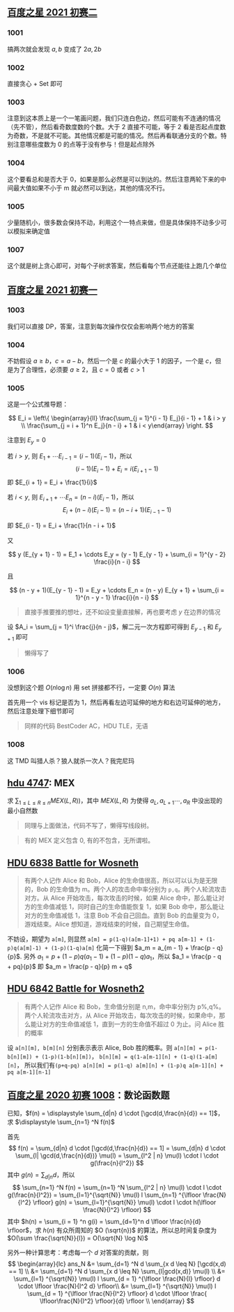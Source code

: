 ## [百度之星 2021 初赛二](http://bestcoder.hdu.edu.cn/contests/contest_show.php?cid=999)

### 1001

搞两次就会发现 $a, b$ 变成了 $2a, 2b$

### 1002

直接贪心 + Set 即可

### 1003

注意到这本质上是一个一笔画问题，我们只连白色边，然后可能有不连通的情况（先不管），然后看奇数度数的个数。大于 2 直接不可能，等于 2 看是否起点度数为奇数，不是就不可能。其他情况都是可能的情况。然后再看联通分支的个数。特别注意哪些度数为 0 的点等于没有参与！但是起点除外

### 1004

这个要看总和是否大于 0，如果是那么必然是可以到达的。然后注意两轮下来的中间最大值如果不小于 m 就必然可以到达，其他的情况不行。

### 1005

少量随机小，很多数会保持不动，利用这个一特点来做，但是具体保持不动多少可以模拟来确定值


### 1007

这个就是树上贪心即可，对每个子树求答案，然后看每个节点还能往上跑几个单位


## [百度之星 2021 初赛一](http://bestcoder.hdu.edu.cn/contests/contest_show.php?cid=998)

### 1003

我们可以直接 DP，答案，注意到每次操作仅仅会影响两个地方的答案

### 1004

不妨假设 $a \geq b$，$c = a - b$，然后一个是 $c$ 的最小大于 1 的因子，一个是 $c$，但是为了合理性，必须要 $a \geq 2$，且 $c = 0$ 或者 $c > 1$


### 1005

这是一个公式推导题：

$$
E_i = \left\{ \begin{array}{ll} \frac{\sum_{j = 1}^{i - 1} E_j}{i - 1} + 1 & i > y \\
\frac{\sum_{j = i + 1}^n E_j}{n - i} + 1 & i < y\end{array} \right.
$$

注意到 $E_y = 0$

若 $i > y$, 则 $E_1 + \cdots E_{i - 1} = (i - 1) (E_i - 1)$，所以
$$
(i - 1)(E_i - 1) + E_i = i (E_{i + 1} - 1)
$$
即 $E_{i + 1} = E_i + \frac{1}{i}$

若 $i < y$, 则 $E_{i + 1} + \cdots E_n = (n - i) (E_i - 1)$，所以 
$$
E_i + (n - i) (E_i - 1) = (n - i + 1)(E_{i - 1} - 1)
$$

即 $E_{i - 1} = E_i + \frac{1}{n - i + 1}$

又

$$
y (E_{y + 1} - 1) = E_1 + \cdots E_y = (y - 1) E_{y - 1} + \sum_{i = 1}^{y - 2} \frac{i}{n - i}
$$

且

$$
(n - y + 1)(E_{y - 1} - 1) = E_y + \cdots E_n = (n - y) E_{y + 1} + \sum_{i = 1}^{n - y - 1} \frac{i}{n - i}
$$


> 直接手推要推的想吐，还不如设变量直接解，再也要考虑 $y$ 在边界的情况

设 $A_i = \sum_{j = 1}^i \frac{j}{n - j}$，解二元一次方程即可得到 $E_{y - 1}$ 和 $E_{y + 1}$ 即可

> 懒得写了
### 1006

没想到这个题 $O(n \log n)$ 用 set 拼接都不行，一定要 $O(n)$ 算法

首先用一个 vis 标记是否为 1，然后再看左边可延伸的地方和右边可延伸的地方，然后注意处理下细节即可


> 同样的代码 BestCoder AC，HDU TLE，无语


### 1008

这 TMD 叫猎人杀？狼人就杀一次人？我完尼玛

## [hdu 4747](http://acm.hdu.edu.cn/showproblem.php?pid=4747): MEX

求 $\sum_{1 \leq L \leq R \leq n} MEX(L, R)$)，其中 $MEX(L, R)$ 为使得 $a_L, a_{L + 1} \cdots, a_{R}$ 中没出现的最小自然数

> 同理与上面做法，代码不写了，懒得写线段树。

> 有的 MEX 定义包含 0, 有的不包含，无所谓啦。

## [HDU 6838 Battle for Wosneth](http://acm.hdu.edu.cn/showproblem.php?pid=6838)
> 有两个人记作 Alice 和 Bob，Alice 的生命值很高，所以可以认为是无限的，Bob 的生命值为 m。两个人的攻击命中率分别为 `p,q`。两个人轮流攻击对方。从 Alice 开始攻击，每次攻击的时候，如果 Alice 命中，那么能让对方的生命值减低 1，同时自己的生命值能恢复 1，如果 Bob 命中，那么能让对方的生命值减低 1，注意 Bob 不会自己回血。直到 Bob 的血量变为 0，游戏结束。Alice 想知道，游戏结束的时候，自己期望生命值。


不妨设，期望为 `a[m]`, 则显然 
`a[m] = p(1-q)(a[m-1]+1) + pq a[m-1] + (1-p)q(a[m]-1) + (1-p)(1-q)a[m]`
化简一下得到 $a_m =  a_{m - 1} + \frac{p - q}{p}$. 另外 $a_1 = p + (1 - p) q (a_1 - 1)  + (1 - p) (1 - q) a_1$，所以 $a_1 = \frac{p - q + pq}{p}$ 即 $a_m = \frac{p - q}{p} m + q$


## [HDU 6842 Battle for Wosneth2](http://acm.hdu.edu.cn/showproblem.php?pid=6842)
> 有两个人记作 Alice 和 Bob，生命值分别是 n,m，命中率分别为 p%,q%。两个人轮流攻击对方，从 Alice 开始攻击，每次攻击的时候，如果命中，那么能让对方的生命值减低 1，直到一方的生命值不超过 0 为止。问 Alice 胜的概率

设 `a[n][m], b[m][n]` 分别表示表示 Alice, Bob 胜的概率。则
`a[n][m] = p(1-b[n][m]) + (1-p)(1-b[n][m])`，
`b[n][m] = q(1-a[m-1][n] + (1-q)(1-a[m][n]`，
所以我们有`(p+q-pq) a[n][m] = p(1-q) a[m][n] + (1-p)q a[m-1][n] + pq a[m-1][n-1]`



## [百度之星 2020 初赛 1008](http://bestcoder.hdu.edu.cn/contests/contest_showproblem.php?cid=889&pid=1008)：数论函数题

已知，$f(n) = \displaystyle \sum_{d|n} d \cdot [\gcd(d,\frac{n}{d}) == 1]$，求 $\displaystyle \sum_{n=1} ^N f(n)$

首先 
$$
f(n) = \sum_{d|n} d \cdot [\gcd(d,\frac{n}{d}) == 1] = \sum_{d|n} d \cdot \sum_{l| \gcd(d,\frac{n}{d})} \mu(l) = \sum_{l^2 | n} \mu(l) \cdot l \cdot g(\frac{n}{l^2})
$$
其中 $g(n) = \displaystyle \sum_{d|n} d$，所以 
$$
\sum_{n=1} ^N f(n) = \sum_{n=1} ^N \sum_{l^2 | n} \mu(l) \cdot l \cdot g(\frac{n}{l^2}) = \sum_{l=1}^{\sqrt{N}} \mu(l) l \sum_{n=1} ^{\lfloor \frac{N}{l^2} \rfloor} g(n) = \sum_{l=1}^{\sqrt{N}} \mu(l) \cdot l \cdot h(\lfloor \frac{N}{l^2} \rfloor)
$$
其中 $h(n) = \sum_{i = 1} ^n g(i) = \sum_{d=1}^n d \lfloor \frac{n}{d} \rfloor$，求 $h(n)$ 有众所周知的 $O (\sqrt{n})$ 的算法，所以总时间复杂度为 $O(\sum \frac{\sqrt{N}}{l}) = O(\sqrt{N} \log N)$

另外一种计算思考：考虑每一个 $d$ 对答案的贡献，则 
$$
\begin{array}{lc}
ans_N &= \sum_{d=1} ^N d \sum_{x d \leq N}  [\gcd(x,d) == 1] \\
&=  \sum_{d=1} ^N d \sum_{x d \leq N}  \sum_{l|gcd(x,d)} \mu(l) \\
&= \sum_{l=1} ^{\sqrt{N}} \mu(l) l \sum_{d = 1} ^{\lfloor \frac{N}{l} \rfloor}  d \cdot \lfloor \frac{N}{l^2 d} \rfloor\\
&= \sum_{l=1} ^{\sqrt{N}} \mu(l) l \sum_{d = 1} ^{\lfloor \frac{N}{l^2} \rfloor} d \cdot \lfloor \frac{ \lfloor\frac{N}{l^2} \rfloor}{d} \rfloor \\
\end{array}
$$
